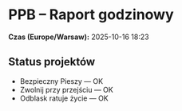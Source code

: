 # PPB – Raport godzinowy
**Czas (Europe/Warsaw):** 2025-10-16 18:23

## Status projektów
- Bezpieczny Pieszy — OK
- Zwolnij przy przejściu — OK
- Odblask ratuje życie — OK

